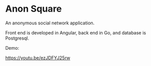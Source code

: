 # Anon Square

An anonymous social network application.

Front end is developed in Angular, back end in Go, and database is Postgresql.

Demo:

https://youtu.be/ezJDFYJ25rw
